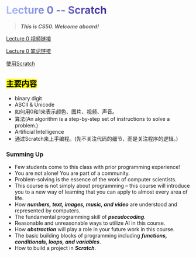 # <span style="background: linear-gradient(90deg, #a8c0ff, #3f2b96); -webkit-background-clip: text; -webkit-text-fill-color: transparent; background-clip: text;">Lecture 0 -- Scratch</span>
> ***This is CS50. Welcome aboard!***

[Lecture 0 视频链接](https://www.youtube.com/watch?v=2WtPyqwTLKM)


[Lecture 0 笔记链接](https://cs50.harvard.edu/x/2025/notes/0/)


[使用Scratch](https://scratch.mit.edu/)

## <mark>主要内容</mark>
- binary digit
- ASCII & Unicode
- 如何用0和1来表示颜色、图片、视频、声音。
- 算法(An algorithm is a step-by-step set of instructions to solve a problem.)
- Artificial Intelligence
- 通过Scratch来上手编程。(先不关注代码的细节，而是关注程序的逻辑。)

### Summing Up
- Few students come to this class with prior programming experience!
- You are not alone! You are part of a community.
- Problem-solving is the essence of the work of computer scientists.
- This course is not simply about programming – this course will introduce you to a new way of learning that you can apply to almost every area of life.
- How ***numbers, text, images, music, and video*** are understood and represented by computers.
- The fundamental programming skill of ***pseudocoding***.
- Reasonable and unreasonable ways to utilize AI in this course.
- How ***abstraction*** will play a role in your future work in this course.
- The basic building blocks of programming including ***functions, conditionals, loops, and variables***.
- How to build a project in ***Scratch***.